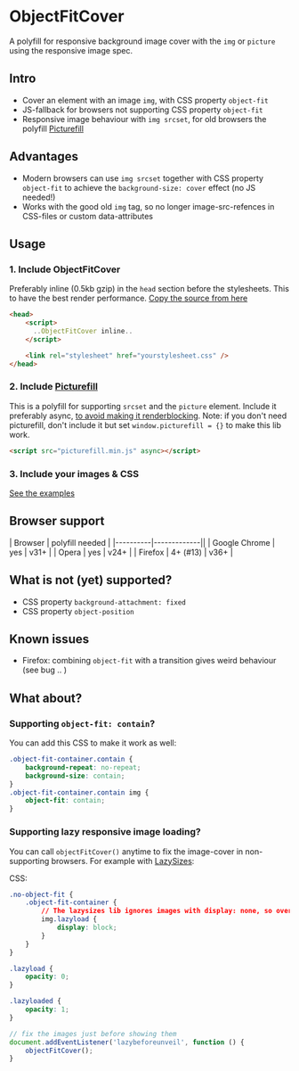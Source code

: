 # ObjectFitCover
A polyfill for responsive background image cover with the `img` or `picture` using the responsive image spec.

## Intro
- Cover an element with an image `img`, with CSS property `object-fit`
- JS-fallback for browsers not supporting CSS property `object-fit`
- Responsive image behaviour with `img srcset`, for old browsers the polyfill [Picturefill](https://github.com/scottjehl/picturefill)

## Advantages
- Modern browsers can use `img srcset` together with CSS property `object-fit` to achieve the `background-size: cover` effect (no JS needed!)
- Works with the good old `img` tag, so no longer image-src-refences in CSS-files or custom data-attributes

## Usage

### 1. Include ObjectFitCover
Preferably inline (0.5kb gzip) in the `head` section before the stylesheets. This to have the best render performance. [Copy the source from here]()


```html
<head>
    <script>
      ..ObjectFitCover inline..
    </script>

    <link rel="stylesheet" href="yourstylesheet.css" />
</head>
```

### 2. Include [Picturefill](https://github.com/scottjehl/picturefill/)
This is a polyfill for supporting `srcset` and the `picture` element. Include it preferably async, [to avoid making it renderblocking](https://developers.google.com/speed/docs/insights/BlockingJS).
Note: if you don't need picturefill, don't include it but set `window.picturefill = {}` to make this lib work.

```html
<script src="picturefill.min.js" async></script>
```

### 3. Include your images & CSS
[See the examples]()

## Browser support
| Browser  |  polyfill needed |
|----------|-------------||
| Google Chrome | yes | v31+ |
| Opera | yes | v24+ |
| Firefox | 4+ (#13) | v36+ |

## What is not (yet) supported?
- CSS property `background-attachment: fixed`
- CSS property `object-position`

## Known issues
- Firefox: combining <code>object-fit</code> with a transition gives weird behaviour (see bug .. )

## What about?
### Supporting `object-fit: contain`?
You can add this CSS to make it work as well:
```css
.object-fit-container.contain {
    background-repeat: no-repeat;
    background-size: contain;
}
.object-fit-container.contain img {
    object-fit: contain;
}
```
### Supporting lazy responsive image loading?
You can call `objectFitCover()` anytime to fix the image-cover in non-supporting browsers. For example with [LazySizes](https://github.com/aFarkas/lazysizes):

CSS:
``` css
.no-object-fit {
    .object-fit-container {
        // The lazysizes lib ignores images with display: none, so overwrite the styling from the ObjectFitCover polyfill
        img.lazyload {
            display: block;
        }
    }
}

.lazyload {
    opacity: 0;
}

.lazyloaded {
    opacity: 1;
}
```

``` js
// fix the images just before showing them
document.addEventListener('lazybeforeunveil', function () {
    objectFitCover();
}
```
